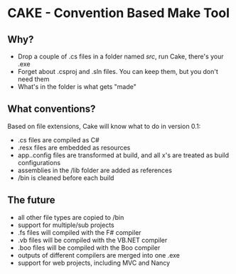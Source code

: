 
CAKE - Convention Based Make Tool
========================

Why?
------
* Drop a couple of .cs files in a folder named *src*, run Cake, there's your .exe
* Forget about .csproj and .sln files. You can keep them, but you don't need them
* What's in the folder is what gets "made"


What conventions?
---
Based on file extensions, Cake will know what to do in version 0.1:

* .cs files are compiled as C#
* .resx files are embedded as resources
* app.<x>.config files are transformed at build, and all x's are treated as build configurations
* assemblies in the /lib folder are added as references
* /bin is cleaned before each build

The future
---

* all other file types are copied to /bin
* support for multiple/sub projects
* .fs files will compiled with the F# compiler
* .vb files will be compiled with the VB.NET compiler
* .boo files will be compiled with the Boo compiler
* outputs of different compilers are merged into one .exe
* support for web projects, including MVC and Nancy
